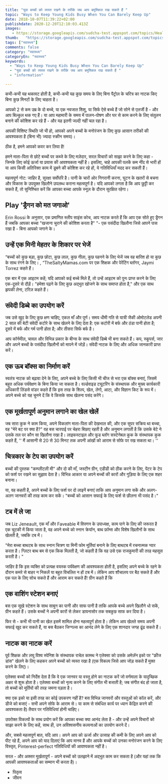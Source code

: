 ```yaml
---
title: "युवा बच्चों को व्यस्त रखने के तरीके जब आप बमुश्किल रख सकते हैं "
topic: "Ways to Keep Young Kids Busy When You Can Barely Keep Up"
date: 2018-10-07T11:39:22+02:00
publishdate: 2020-12-20T12:10:03.413Z
images: 
   - https://storage.googleapis.com/sudcha-test.appspot.com/topics/Health/default-selection/14.jpg
thumb:   "https://storage.googleapis.com/sudcha-test.appspot.com/topics/Health/default-selection/thumb/14.jpg"
tags: ["स्वास्थ्य"]
comments: false
category: "स्वास्थ्य"
categoryEn: "स्वास्थ्य"
keywords: 
  - "Ways to Keep Young Kids Busy When You Can Barely Keep Up"
  - "युवा बच्चों को व्यस्त रखने के तरीके जब आप बमुश्किल रख सकते हैं "
  - "information"

---
```

<p> कभी-कभी यह थकावट होती है, कभी-कभी यह कुछ समय के लिए बिना पैट्रोल के चरित्र का नाटक किए बिना कुछ मिनटों के लिए चाहता है। </p> <p> आपको 2 से कम उम्र के दो बच्चे, या एक नवजात शिशु, या सिर्फ ऐसे बच्चे हैं जो सोने से एलर्जी है - और आप बिल्कुल थक गए हैं। या आप महामारी के समय में पालन-पोषण और घर से काम करने के लिए संतुलन बनाने की कोशिश कर रहे हैं - और यह इतनी जल्दी नहीं चल रहा है। </p> <p> आपकी विशिष्ट स्थिति जो भी हो, आपको अपने बच्चों के मनोरंजन के लिए कुछ आसान तरीकों की आवश्यकता है (बिना भी) ज्यादा स्क्रीन समय)। </p> <p> ठीक है, हमने आपको कवर कर लिया है! </p> <p> हमने माता-पिता से छोटे बच्चों पर कब्जे के लिए मज़ेदार, सरल विचारों को साझा करने के लिए कहा - जिनके लिए कोई ऊर्जा या प्रयास की आवश्यकता नहीं है। इसलिए, चाहे आपकी पलकें कम नींद से भारी हों या आप किसी अतिरिक्त काम में डूबने की कोशिश कर रहे हों, ये गतिविधियाँ मदद कर सकती हैं। </p> <p> महत्वपूर्ण नोट: जाहिर है, सुरक्षा सर्वोपरि है। पानी के चारों ओर निगरानी करना, घुटन के खतरों से बचना और विकास के उपयुक्त खिलौने उपलब्ध कराना महत्वपूर्ण है। यदि आपको लगता है कि आप छुट्टी कर सकते हैं, तो सुनिश्चित करें कि आपका बच्चा आपके स्नूज़ के दौरान सुरक्षित रहेगा। </p> <h2> Play 'ड्रैगन को मत जगाओ' </h2> <p> Erin Rossi के अनुसार, एक प्रमाणित स्लीप साइंस कोच, आप नाटक करते हैं कि आप एक सोते हुए ड्रैगन हैं जबकि आपका बच्चा "खजाना चुराने की कोशिश करता है" "- एक पसंदीदा खिलौना जिसे आपने पास रखा है - बिना आपको जगाने के। </p> <h2> उन्हें एक मिनी मेहतर के शिकार पर भेजें </h2> <p> “बच्चों को कुछ बड़ा, कुछ छोटा, कुछ लाल, कुछ नीला, कुछ पहनने के लिए भेजें जब वह बारिश हो या कुछ के साथ रंगने के लिए। , “TheSaltyMamas.com पर एक शिक्षक और पेरेंटिंग ब्लॉगर, Jaymi Torrez कहते हैं। </p> <p> एक बार में एक आइटम कहें; यदि आपको कई बच्चे मिले हैं, तो उन्हें आइटम को पुनः प्राप्त करने के लिए एक-दूसरे से दौड़ें। "हमेशा पढ़ने के लिए कुछ अद्भुत खोजने के साथ समाप्त होता है," और एक साथ झपकी लेना, टॉरेज़ कहते हैं। </p> <h2> संवेदी डिब्बे का उपयोग करें </h2> <p> जब उसे खुद के लिए कुछ क्षण चाहिए, एकल माँ और पूर्ण। समय धीमी गति से यात्री जैकी ओमोटलेड अपनी 2 साल की बेटी संवेदी कटोरे के साथ खेलने के लिए देता है: एक कटोरी में बर्फ और ठंडा पानी होता है; दूसरे में बर्फ और गर्म पानी होता है; और तीसरा सिर्फ बर्फ है। </p> <p> आप कॉर्नमील, चावल और विभिन्न प्रकार के बीन्स के साथ संवेदी डिब्बे भी बना सकते हैं। कप, स्कूपर्स, जार और अपने बच्चों के पसंदीदा खिलौनों को मापने में जोड़ें। संवेदी नाटक के लिए और अधिक जानकारी प्राप्त करें। </p> <h2> एक ऊब बॉक्स का निर्माण करें </h2> <p> स्वतंत्र नाटक को बढ़ावा देने के लिए, अपने बच्चे के लिए किसी भी चीज से भरा एक बॉक्स बनाएं, जिसमें बहुत अधिक पर्यवेक्षण के बिना किया जा सकता है। वर्ल्डवाइड ट्यूटरिंग के संस्थापक और मुख्य कार्यकारी अधिकारी लिंडसे वांडर कहते हैं कि इस तरह के शिल्प, खेल, लेगो, आटा, और विज्ञान किट के रूप में। अपने बच्चे को यह चुनने दें कि वे किसके साथ खेलना पसंद करेंगे। </p> <h2> एक मूर्खतापूर्ण अनुमान लगाने का खेल खेलें </h2> <p> जब सारा कुक ने काम किया, अपने विकलांग माता-पिता की देखभाल की, और एक सुपर सक्रिय था बच्चा, वह "मेरे बट पर क्या है?" वह बस चारपाई पर चेहरा बिछाए रहती है और अनुमान लगाती है कि उसके बेटे ने उसके तल पर कौन सा खिलौना रखा है। लाइफस्टाइल और फूड ब्लॉग सस्टेनेबल कुक के संस्थापक कुक कहते हैं, '' मैं आसानी से 20 से 30 मिनट तक अपनी आंखों को आराम से सोफे पर रख सकता था। '' </p> <h2> चित्रकार के टेप का उपयोग करें </h2> <p> बच्चों की पुस्तक "कम्प्लीटली मी" और दो की माँ, जस्टीन ग्रीन, एडीडी को ठीक करने के लिए, पेंटर के टेप को फर्श पर रखने का सुझाव देता है। विभिन्न आकार या अपने बच्चों की कारों और गुड़िया के लिए एक शहर बनाना। </p> <p> या, वह कहती है, अपने बच्चों के लिए फर्श पर दो लाइनें बनाएं ताकि आप अनुमान लगा सकें और अलग-अलग जानवरों की तरह काम कर सकें। "बच्चों को आसान सफाई के लिए फर्श से छीलना भी पसंद है।" </p> <h2> टब में ले जा </h2> <p> जब Liz Jeneault, एक माँ और Faveable में विपणन के उपाध्यक्ष, काम पाने के लिए की जरूरत है एक चुटकी में किया जाता है, वह अपने बच्चे को स्नान क्रेयॉन, बाथ फ़ॉम्स और विशेष खिलौनों के साथ खेलती है, जबकि टब में। </p> <p> "मेरा बच्चा बाथटब के साथ स्नान चित्रण या मिनी फोम मूर्तियां बनाने के लिए बाथटब में रचनात्मक प्यार करता है। ग्लिटर बाथ बम से एक किक मिलती है, जो कहती है कि वह उसे एक राजकुमारी की तरह महसूस करती है। "</p> <p> जाहिर है कि इस व्यक्ति को प्रत्यक्ष वयस्क पर्यवेक्षण की आवश्यकता होती है, इसलिए अपने बच्चे के रहने के दौरान कमरे से बाहर न निकलें या बहुत विचलित न हों टब में। लेकिन आप शौचालय पर बैठ सकते हैं और एक पल के लिए सोच सकते हैं और आराम कर सकते हैं! ग्रीन कहते हैं कि </p> <h2> एक वाशिंग स्टेशन बनाएं </h2> <p> बस एक सूखे स्टेशन के साथ साबुन का पानी और साफ पानी है ताकि आपके बच्चे अपने खिलौने धो सकें, ग्रीन कहते हैं। उसके बच्चों ने अपनी कारों से लेकर डायनासोर तक सबकुछ साफ कर दिया है। </p> <p> फिर से - कभी भी पानी का खेल इसमें शामिल होना महत्वपूर्ण होता है। लेकिन आप खेलते समय अपनी सफाई खुद कर सकते हैं, या बस बैठकर जिग्गल्स का आनंद लेने के लिए एक शानदार जगह ढूंढ सकते हैं। </p> <h2> नाटक का नाटक करें </h2> <p> पूर्व शिक्षक और लघु विश्व स्पेनिश के संस्थापक राचेल कामथ ने एलेक्सा को उसके अमेज़ॅन इको पर "फ्रीज डांस" खेलने के लिए कहकर अपने बच्चों को व्यस्त रखा है (एक विकल्प जिसे आप जोड़ सकते हैं मुक्त करने के लिए)। </p> <p> एलेक्सा बच्चों को निर्देश देता है कि वे एक जानवर या वस्तु होने का नाटक करें जो वर्णमाला के यादृच्छिक अक्षर से शुरू होता है। एलेक्सा बच्चों को नृत्य करने के लिए संगीत भी बजाती है; जब संगीत बंद हो जाता है, तो बच्चों को मूर्तियों की तरह जमना पड़ता है। </P> <p> क्या एक इको या इसी तरह का कोई उपकरण नहीं है? बस विभिन्न जानवरों और वस्तुओं को कॉल करें, और डीजे को बजाएं - सभी अपने सोफे के आराम से। या काम से संबंधित कार्य पर ध्यान केंद्रित करने की आवश्यकता है) तैयार पर गतिविधियां होनी चाहिए। </p> <p> उपरोक्त विकल्पों के साथ प्रयोग करें कि आपका बच्चा क्या आनंद लेता है - और उन्हें अपने विचारों को साझा करने के लिए कहें, साथ ही, उन अविश्वसनीय कल्पनाओं का उपयोग करने दें। </p> <p> और, सबसे महत्वपूर्ण बात, यदि आप। अपने आप को ऊर्जा और उत्साह की कमी के लिए अपने आप को पीट रहे हैं, अपने आप को याद दिलाएं कि आप मानव हैं और आपके बच्चों को उनका मनोरंजन करने के लिए विस्तृत, Pinterest-perfect गतिविधियों की आवश्यकता नहीं है। </p> <p> सरल - और अक्सर मूर्खतापूर्ण - अपने बच्चों को उलझाने में अद्भुत काम कर सकता है (और यहां तक कि आपकी आवश्यकताओं का सम्मान भी करता है)। </P> <ul > <li> पितृत्व </li> <li> जीवन </li> </ul> 